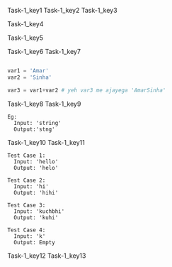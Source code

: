 Task-1_key1
Task-1_key2
Task-1_key3


Task-1_key4


Task-1_key5


Task-1_key6
Task-1_key7


```python

var1 = 'Amar'
var2 = 'Sinha'

var3 = var1+var2 # yeh var3 me ajayega 'AmarSinha'
```
Task-1_key8
Task-1_key9


```
Eg:
  Input: 'string'
  Output:'stng'
```
Task-1_key10
Task-1_key11
```
Test Case 1:
  Input: 'hello'
  Output: 'helo'

```
```
Test Case 2:
  Input: 'hi'
  Output: 'hihi'
```
```
Test Case 3:
  Input: 'kuchbhi'
  Output: 'kuhi'
```
```
Test Case 4:
  Input: 'k'
  Output: Empty
```
Task-1_key12
Task-1_key13
